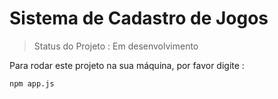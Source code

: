 <h1>Sistema de Cadastro de Jogos</h1>

> Status do Projeto : Em desenvolvimento

Para rodar este projeto na sua máquina, por favor digite : 

````
npm app.js
````
